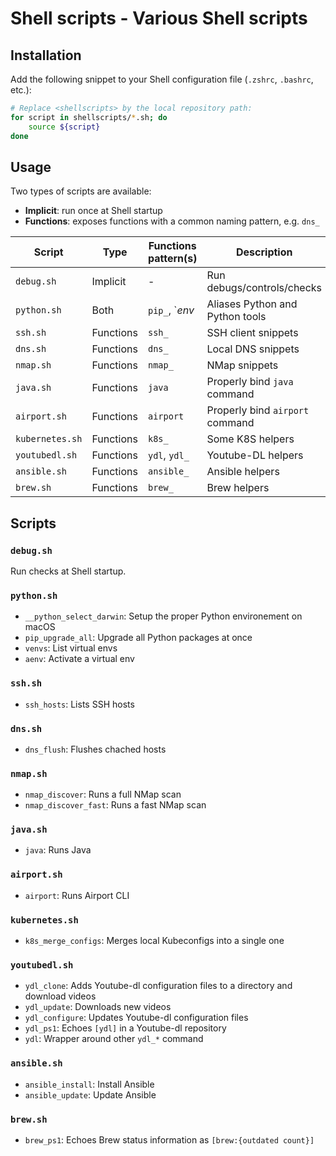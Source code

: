 # Shell scripts - Various Shell scripts

## Installation

Add the following snippet to your Shell configuration file (`.zshrc`, `.bashrc`, etc.):

```bash
# Replace <shellscripts> by the local repository path:
for script in shellscripts/*.sh; do
    source ${script}
done
```

## Usage

Two types of scripts are available:

* **Implicit**: run once at Shell startup
* **Functions**: exposes functions with a common naming pattern, e.g. `dns_`

| Script          | Type      | Functions pattern(s) | Description                     |
|-----------------|-----------|----------------------|---------------------------------|
| `debug.sh`      | Implicit  | -                    | Run debugs/controls/checks      |
| `python.sh`     | Both      | `pip_`, `*env*       | Aliases Python and Python tools |
| `ssh.sh`        | Functions | `ssh_`               | SSH client snippets             |
| `dns.sh`        | Functions | `dns_`               | Local DNS snippets              |
| `nmap.sh`       | Functions | `nmap_`              | NMap snippets                   |
| `java.sh`       | Functions | `java`               | Properly bind `java` command    |
| `airport.sh`    | Functions | `airport`            | Properly bind `airport` command |
| `kubernetes.sh` | Functions | `k8s_`               | Some K8S helpers                |
| `youtubedl.sh`  | Functions | `ydl`, `ydl_`        | Youtube-DL helpers              |
| `ansible.sh`    | Functions | `ansible_`           | Ansible helpers                 |
| `brew.sh`       | Functions | `brew_`              | Brew helpers                    |

## Scripts

### `debug.sh`

Run checks at Shell startup.

### `python.sh`

* `__python_select_darwin`: Setup the proper Python environement on macOS
* `pip_upgrade_all`: Upgrade all Python packages at once
* `venvs`: List virtual envs
* `aenv`: Activate a virtual env

### `ssh.sh`

* `ssh_hosts`: Lists SSH hosts

### `dns.sh`

* `dns_flush`: Flushes chached hosts

### `nmap.sh`

* `nmap_discover`: Runs a full NMap scan
* `nmap_discover_fast`: Runs a fast NMap scan

### `java.sh`

* `java`: Runs Java

### `airport.sh`

* `airport`: Runs Airport CLI

### `kubernetes.sh`

* `k8s_merge_configs`: Merges local Kubeconfigs into a single one

### `youtubedl.sh`

* `ydl_clone`: Adds Youtube-dl configuration files to a directory and download videos
* `ydl_update`: Downloads new videos
* `ydl_configure`: Updates Youtube-dl configuration files
* `ydl_ps1`: Echoes `[ydl]` in a Youtube-dl repository
* `ydl`: Wrapper around other `ydl_*` command

### `ansible.sh`

* `ansible_install`: Install Ansible
* `ansible_update`: Update Ansible

### `brew.sh`

* `brew_ps1`: Echoes Brew status information as `[brew:{outdated count}]`
